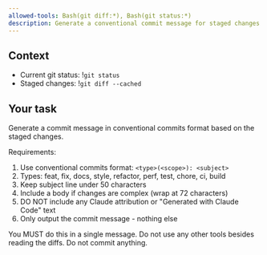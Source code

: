```yaml
---
allowed-tools: Bash(git diff:*), Bash(git status:*)
description: Generate a conventional commit message for staged changes
---
```


## Context

- Current git status: !`git status`
- Staged changes: !`git diff --cached`

## Your task

Generate a commit message in conventional commits format based on the staged changes.

Requirements:
1. Use conventional commits format: `<type>(<scope>): <subject>`
2. Types: feat, fix, docs, style, refactor, perf, test, chore, ci, build
3. Keep subject line under 50 characters
4. Include a body if changes are complex (wrap at 72 characters)
5. DO NOT include any Claude attribution or "Generated with Claude Code" text
6. Only output the commit message - nothing else

You MUST do this in a single message. Do not use any other tools besides reading the diffs. Do not commit anything.
